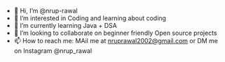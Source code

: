 - 👋 Hi, I’m @nrup-rawal
- 👀 I’m interested in Coding and learning about coding
- 🌱 I’m currently learning Java + DSA
- 💞️ I’m looking to collaborate on beginner friendly Open source projects
- 📫 How to reach me: MAil me at nruprawal2002@gmail.com or DM me on Instagram @nrup_rawal

<!---
nrup-rawal/nrup-rawal is a ✨ special ✨ repository because its `README.md` (this file) appears on your GitHub profile.
You can click the Preview link to take a look at your changes.
--->
